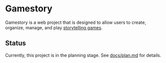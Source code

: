 # Gamestory

Gamestory is a web project that is designed to allow users to create, organize, manage, and play [storytelling games][storytelling_game_wiki].

## Status

Currently, this project is in the planning stage. See [docs/plan.md](docs/plan.md) for details.

[storytelling_game_wiki]: http://en.wikipedia.org/wiki/Storytelling_game
